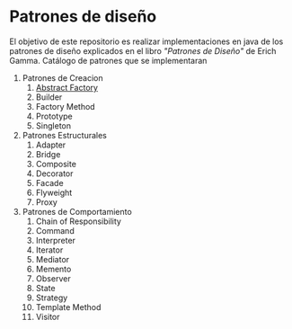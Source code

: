 # Patrones de diseño

El objetivo de este repositorio es realizar implementaciones en java de los patrones de diseño explicados en el libro *"Patrones de Diseño"* de Erich Gamma.
Catálogo de patrones que se implementaran


1. Patrones de Creacion
	1. [Abstract Factory](https://github.com/alioth865/Patrones-De-Diseno)
	1. Builder
	1. Factory Method
	1. Prototype
	1. Singleton
1. Patrones Estructurales
	1. Adapter
	1. Bridge
	1. Composite
	1. Decorator
	1. Facade
	1. Flyweight
	1. Proxy
1. Patrones de Comportamiento
	1. Chain of Responsibility
	1. Command
	1. Interpreter
	1. Iterator
	1. Mediator
	1. Memento
	1. Observer
	1. State
	1. Strategy
	1. Template Method
	1. Visitor  
